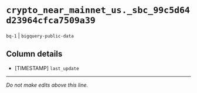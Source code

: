# `crypto_near_mainnet_us._sbc_99c5d64d23964cfca7509a39`
`bq-1` | `bigquery-public-data`

## Column details
* [TIMESTAMP] `last_update`

-------------------------------------------------------------------------------
*Do not make edits above this line.*
